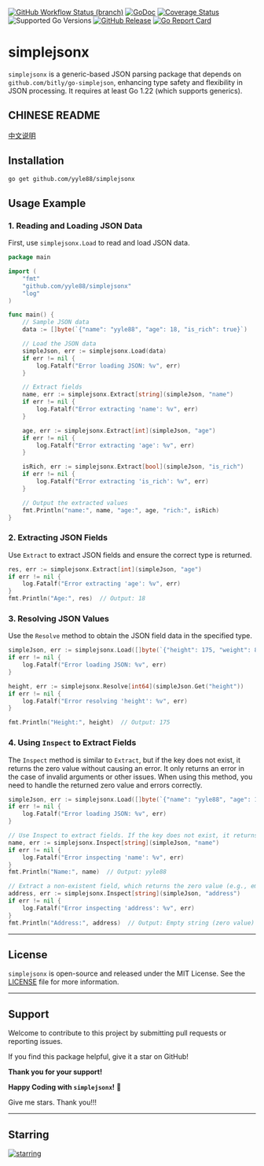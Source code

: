 [![GitHub Workflow Status (branch)](https://img.shields.io/github/actions/workflow/status/yyle88/simplejsonx/release.yml?branch=main&label=BUILD)](https://github.com/yyle88/simplejsonx/actions/workflows/release.yml?query=branch%3Amain)
[![GoDoc](https://pkg.go.dev/badge/github.com/yyle88/simplejsonx)](https://pkg.go.dev/github.com/yyle88/simplejsonx)
[![Coverage Status](https://img.shields.io/coveralls/github/yyle88/simplejsonx/master.svg)](https://coveralls.io/github/yyle88/simplejsonx?branch=main)
![Supported Go Versions](https://img.shields.io/badge/Go-1.22%2C%201.23-lightgrey.svg)
[![GitHub Release](https://img.shields.io/github/release/yyle88/simplejsonx.svg)](https://github.com/yyle88/simplejsonx/releases)
[![Go Report Card](https://goreportcard.com/badge/github.com/yyle88/simplejsonx)](https://goreportcard.com/report/github.com/yyle88/simplejsonx)

# simplejsonx

`simplejsonx` is a generic-based JSON parsing package that depends on `github.com/bitly/go-simplejson`, enhancing type safety and flexibility in JSON processing. It requires at least Go 1.22 (which supports generics).

## CHINESE README

[中文说明](README.zh.md)

## Installation

```bash
go get github.com/yyle88/simplejsonx
```

## Usage Example

### 1. Reading and Loading JSON Data

First, use `simplejsonx.Load` to read and load JSON data.

```go
package main

import (
	"fmt"
	"github.com/yyle88/simplejsonx"
	"log"
)

func main() {
	// Sample JSON data
	data := []byte(`{"name": "yyle88", "age": 18, "is_rich": true}`)

	// Load the JSON data
	simpleJson, err := simplejsonx.Load(data)
	if err != nil {
		log.Fatalf("Error loading JSON: %v", err)
	}

	// Extract fields
	name, err := simplejsonx.Extract[string](simpleJson, "name")
	if err != nil {
		log.Fatalf("Error extracting 'name': %v", err)
	}

	age, err := simplejsonx.Extract[int](simpleJson, "age")
	if err != nil {
		log.Fatalf("Error extracting 'age': %v", err)
	}

	isRich, err := simplejsonx.Extract[bool](simpleJson, "is_rich")
	if err != nil {
		log.Fatalf("Error extracting 'is_rich': %v", err)
	}

	// Output the extracted values
	fmt.Println("name:", name, "age:", age, "rich:", isRich)
}
```

### 2. Extracting JSON Fields

Use `Extract` to extract JSON fields and ensure the correct type is returned.

```go
res, err := simplejsonx.Extract[int](simpleJson, "age")
if err != nil {
    log.Fatalf("Error extracting 'age': %v", err)
}
fmt.Println("Age:", res)  // Output: 18
```

### 3. Resolving JSON Values

Use the `Resolve` method to obtain the JSON field data in the specified type.

```go
simpleJson, err := simplejsonx.Load([]byte(`{"height": 175, "weight": 80}`))
if err != nil {
	log.Fatalf("Error loading JSON: %v", err)
}

height, err := simplejsonx.Resolve[int64](simpleJson.Get("height"))
if err != nil {
	log.Fatalf("Error resolving 'height': %v", err)
}

fmt.Println("Height:", height)  // Output: 175
```

### 4. Using `Inspect` to Extract Fields

The `Inspect` method is similar to `Extract`, but if the key does not exist, it returns the zero value without causing an error. It only returns an error in the case of invalid arguments or other issues. When using this method, you need to handle the returned zero value and errors correctly.

```go
simpleJson, err := simplejsonx.Load([]byte(`{"name": "yyle88", "age": 18}`))
if err != nil {
	log.Fatalf("Error loading JSON: %v", err)
}

// Use Inspect to extract fields. If the key does not exist, it returns the zero value (e.g., empty string, zero integer).
name, err := simplejsonx.Inspect[string](simpleJson, "name")
if err != nil {
    log.Fatalf("Error inspecting 'name': %v", err)
}
fmt.Println("Name:", name)  // Output: yyle88

// Extract a non-existent field, which returns the zero value (e.g., empty string).
address, err := simplejsonx.Inspect[string](simpleJson, "address")
if err != nil {
    log.Fatalf("Error inspecting 'address': %v", err)
}
fmt.Println("Address:", address)  // Output: Empty string (zero value)
```

---

## License

`simplejsonx` is open-source and released under the MIT License. See the [LICENSE](LICENSE) file for more information.

---

## Support

Welcome to contribute to this project by submitting pull requests or reporting issues.

If you find this package helpful, give it a star on GitHub!

**Thank you for your support!**

**Happy Coding with `simplejsonx`!** 🎉

Give me stars. Thank you!!!

---

## Starring

[![starring](https://starchart.cc/yyle88/simplejsonx.svg?variant=adaptive)](https://starchart.cc/yyle88/simplejsonx)
